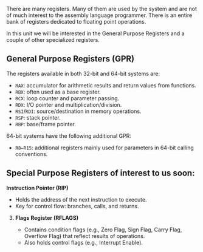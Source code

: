 

There are many registers.  Many of them are used by the system and are not of much interest to the assembly language programmer.  There is an entire bank of registers dedicated to floating point operations.

In this unit we will be interested in the General Purpose Registers and a couple of other specialized registers.

## General Purpose Registers (GPR)

The registers available in both 32-bit and 64-bit systems are:

* `RAX`: accumulator for arithmetic results and return values from functions.
* `RBX`: often used as a base register.
* `RCX`: loop counter and parameter passing.
* `RDX`: I/O pointer and multiplication/division.
* `RSI`/`RDI`: source/destination in memory operations.
* `RSP`: stack pointer.
* `RBP`: base/frame pointer.

64-bit systems have the following additional GPR:

* `R8–R15`: additional registers mainly used for parameters in 64-bit calling conventions.

## Special Purpose Registers of interest to us soon:

 **Instruction Pointer (RIP)**

   * Holds the address of the next instruction to execute.
   * Key for control flow: branches, calls, and returns.

3. **Flags Register (RFLAGS)**

   * Contains condition flags (e.g., Zero Flag, Sign Flag, Carry Flag, Overflow Flag) that reflect results of operations.
   * Also holds control flags (e.g., Interrupt Enable).

